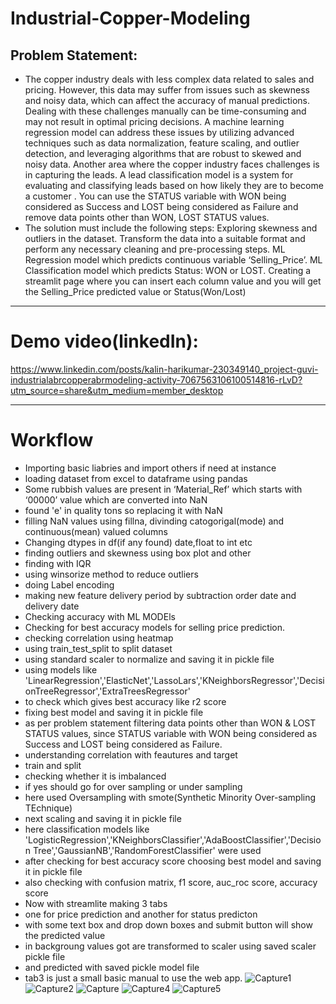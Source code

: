 # Industrial-Copper-Modeling
## Problem Statement:
- The copper industry deals with less complex data related to sales and pricing. However, this data may suffer from issues such as skewness and noisy data, which can affect the accuracy of manual predictions. Dealing with these challenges manually can be time-consuming and may not result in optimal pricing decisions. A machine learning regression model can address these issues by utilizing advanced techniques such as data normalization, feature scaling, and outlier detection, and leveraging algorithms that are robust to skewed and noisy data. Another area where the copper industry faces challenges is in capturing the leads. A lead classification model is a system for evaluating and classifying leads based on how likely they are to become a customer . You can use the STATUS variable with WON being considered as Success and LOST being considered as Failure and remove data points other than WON, LOST STATUS values.
- The solution must include the following steps:
Exploring skewness and outliers in the dataset.
Transform the data into a suitable format and perform any necessary cleaning and pre-processing steps.
ML Regression model which predicts continuous variable ‘Selling_Price’.
ML Classification model which predicts Status: WON or LOST.
Creating a streamlit page where you can insert each column value and you will get the Selling_Price predicted value or Status(Won/Lost)
_______________________________________________________________________________________________
# Demo video(linkedIn):
https://www.linkedin.com/posts/kalin-harikumar-230349140_project-guvi-industrialabrcopperabrmodeling-activity-7067563106100514816-rLvD?utm_source=share&utm_medium=member_desktop
__________________________________________________________________________________________

# Workflow
- Importing basic liabries and import others if need at instance
- loading dataset from excel to dataframe using pandas
- Some rubbish values are present in ‘Material_Ref’ which starts with ‘00000’ value which are converted into NaN
- found 'e' in quality tons so replacing it with NaN
- filling NaN values using fillna, divinding catogorigal(mode) and continuous(mean) valued columns
- Changing dtypes in df(if any found) date,float to int etc
- finding outliers and skewness using box plot and other
- finding with IQR
- using winsorize method to reduce outliers
- doing Label encoding
- making new feature delivery period by subtraction order date and delivery date
- Checking accuracy with ML MODEls
- Checking for best accuracy models for selling price prediction.
- checking correlation using heatmap
- using train_test_split to split dataset
- using standard scaler to normalize and saving it in pickle file
- using models like 'LinearRegression','ElasticNet','LassoLars','KNeighborsRegressor','DecisionTreeRegressor','ExtraTreesRegressor'
- to check which gives best accuracy like r2 score
- fixing best model and saving it in pickle file
- as per problem statement filtering data points other than WON & LOST STATUS values, since STATUS variable with WON being considered as Success and LOST being considered as Failure.
- understanding correlation with feautures and target
- train and split
- checking whether it is imbalanced
- if yes should go for over sampling or under sampling
- here used Oversampling with smote(Synthetic Minority Over-sampling TEchnique)
- next scaling and saving it in pickle file
- here classification models like 'LogisticRegression','KNeighborsClassifier','AdaBoostClassifier','Decision Tree','GaussianNB','RandomForestClassifier' were used
- after checking for best accuracy score choosing best model and saving it in pickle file
- also checking with confusion matrix, f1 score, auc_roc score, accuracy score
- Now with streamlite making 3 tabs
- one for price prediction and another for status predicton 
- with some text box and drop down boxes and submit button will show the predicted value
- in backgroung values got are transformed to scaler using saved scaler pickle file
- and predicted with saved pickle model file
- tab3 is just a small basic manual to use the web app.
![Capture1](https://github.com/kalinharikumar/Industrial-Copper-Modeling/assets/127252539/4a546c3c-32e7-4f91-9ebc-a8756d06d56f)
![Capture2](https://github.com/kalinharikumar/Industrial-Copper-Modeling/assets/127252539/784c6237-92c8-40ce-a3da-022d9d9534b9)
![Capture](https://github.com/kalinharikumar/Industrial-Copper-Modeling/assets/127252539/3f8c4f4c-9339-499b-8081-b0e62b6ba9fd)
![Capture4](https://github.com/kalinharikumar/Industrial-Copper-Modeling/assets/127252539/b9faad97-4b6a-4b8a-bda2-d03206a34552)
![Capture5](https://github.com/kalinharikumar/Industrial-Copper-Modeling/assets/127252539/323735f5-7eef-4974-a0e5-af0b83551a3e)




